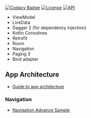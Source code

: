 [![Codacy Badge](https://api.codacy.com/project/badge/Grade/a4ce231949584ca093bbde31470b88eb)](https://app.codacy.com/gh/batdemirorg/kotlin.template.project?utm_source=github.com&utm_medium=referral&utm_content=batdemirorg/kotlin.template.project&utm_campaign=Badge_Grade_Settings)
[![License](https://img.shields.io/badge/License-Apache%202.0-blue.svg)](https://opensource.org/licenses/Apache-2.0)
[![API](https://img.shields.io/badge/API-21%2B-red.svg?style=flat)](https://android-arsenal.com/api?level=21)
-  ViewModel
-  LiveData
-  Dagger 2 (for dependency injection)
-  Kotlin Coroutines
-  Retrofit
-  Room
-  Navigation
-  Paging 3
-  Bind adapter
## App Architecture
-  [Guide to app architecture](https://developer.android.com/jetpack/guide)
### Navigation
-  [Navigation Advance Sample](https://github.com/android/architecture-components-samples/tree/master/NavigationAdvancedSample)
